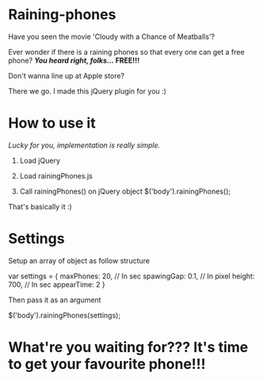 Raining-phones
==============
Have you seen the movie 'Cloudy with a Chance of Meatballs'?

Ever wonder if there is a raining phones so that every one can get a free phone? ***You heard right, folks...* FREE!!!** 

Don't wanna line up at Apple store?

There we go. I made this jQuery plugin for you :)

How to use it
==============
*Lucky for you, implementation is really simple.*

1. Load jQuery
<script src="http://ajax.googleapis.com/ajax/libs/jquery/1.11.0/jquery.min.js"></script>

2. Load rainingPhones.js
<script src="scripts/rainingPhones.js"></script>

3. Call rainingPhones() on jQuery object
$('body').rainingPhones();

That's basically it :)

Settings
==============
Setup an array of object as follow structure

var settings = {
  maxPhones: 20,
  // In sec
  spawingGap: 0.1,
  // In pixel
  height: 700,
  // In sec
  appearTime: 2
}

Then pass it as an argument

$('body').rainingPhones(settings);

# What're you waiting for??? It's time to get your favourite phone!!!
